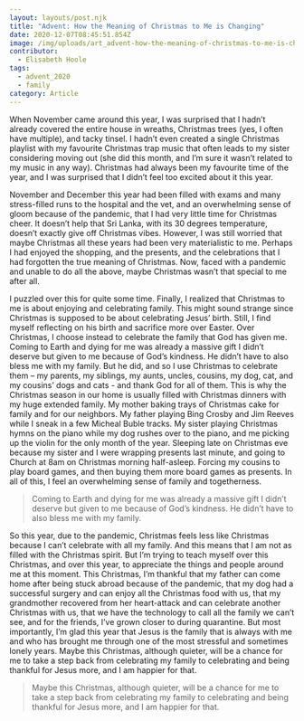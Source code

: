 ```yaml
---
layout: layouts/post.njk
title: "Advent: How the Meaning of Christmas to Me is Changing"
date: 2020-12-07T08:45:51.854Z
image: /img/uploads/art_advent-how-the-meaning-of-christmas-to-me-is-changing.jpg
contributor:
  - Elisabeth Hoole
tags:
  - advent_2020
  - family
category: Article
---
```

When November came around this year, I was surprised that I hadn’t already covered the entire house in wreaths, Christmas trees (yes, I often have multiple), and tacky tinsel. I hadn’t even created a single Christmas playlist with my favourite Christmas trap music that often leads to my sister considering moving out (she did this month, and I’m sure it wasn’t related to my music in any way). Christmas had always been my favourite time of the year, and I was surprised that I didn’t feel too excited about it this year. 

November and December this year had been filled with exams and many stress-filled runs to the hospital and the vet, and an overwhelming sense of gloom because of the pandemic, that I had very little time for Christmas cheer. It doesn’t help that Sri Lanka, with its 30 degrees temperature, doesn’t exactly give off Christmas vibes. However, I was still worried that maybe Christmas all these years had been very materialistic to me. Perhaps I had enjoyed the shopping, and the presents, and the celebrations that I had forgotten the true meaning of Christmas. Now, faced with a pandemic and unable to do all the above, maybe Christmas wasn’t that special to me after all. 

I puzzled over this for quite some time. Finally, I realized that Christmas to me is about enjoying and celebrating family. This might sound strange since Christmas is supposed to be about celebrating Jesus’ birth. Still, I find myself reflecting on his birth and sacrifice more over Easter. Over Christmas, I choose instead to celebrate the family that God has given me. Coming to Earth and dying for me was already a massive gift I didn’t deserve but given to me because of God’s kindness. He didn’t have to also bless me with my family. But he did, and so I use Christmas to celebrate them – my parents, my siblings, my aunts, uncles, cousins, my dog, cat, and my cousins’ dogs and cats - and thank God for all of them. This is why the Christmas season in our home is usually filled with Christmas dinners with my huge extended family. My mother baking trays of Christmas cake for family and for our neighbors. My father playing Bing Crosby and Jim Reeves while I sneak in a few Micheal Buble tracks. My sister playing Christmas hymns on the piano while my dog rushes over to the piano, and me picking up the violin for the only month of the year. Sleeping late on Christmas eve because my sister and I were wrapping presents last minute, and going to Church at 8am on Christmas morning half-asleep. Forcing my cousins to play board games, and then buying them more board games as presents.  In all of this, I feel an overwhelming sense of family and togetherness. 

> Coming to Earth and dying for me was already a massive gift I didn’t deserve but given to me because of God’s kindness. He didn’t have to also bless me with my family.

So this year, due to the pandemic, Christmas feels less like Christmas because I can’t celebrate with all my family. And this means that I am not as filled with the Christmas spirit. But I’m trying to teach myself over this Christmas, and over this year, to appreciate the things and people around me at this moment. This Christmas, I’m thankful that my father can come home after being stuck abroad because of the pandemic, that my dog had a successful surgery and can enjoy all the Christmas food with us, that my grandmother recovered from her heart-attack and can celebrate another Christmas with us, that we have the technology to call all the family we can’t see, and for the friends, I’ve grown closer to during quarantine. But most importantly, I’m glad this year that Jesus is the family that is always with me and who has brought me through one of the most stressful and sometimes lonely years. Maybe this Christmas, although quieter, will be a chance for me to take a step back from celebrating my family to celebrating and being thankful for Jesus more, and I am happier for that.

> Maybe this Christmas, although quieter, will be a chance for me to take a step back from celebrating my family to celebrating and being thankful for Jesus more, and I am happier for that.
